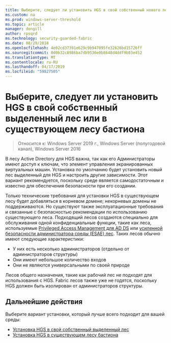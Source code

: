 ```yaml
---
title: Выберите, следует ли установить HGS в свой собственный нового леса или в существующем лесу бастиона
ms.custom: na
ms.prod: windows-server-threshold
ms.topic: article
manager: dongill
author: rpsqrd
ms.technology: security-guarded-fabric
ms.date: 08/29/2018
ms.openlocfilehash: 4e02cd37391e629c9b947095fe32626bd15726ff
ms.sourcegitcommit: 0d0b32c8986ba7db9536e0b8648d4ddf9b03e452
ms.translationtype: MT
ms.contentlocale: ru-RU
ms.lasthandoff: 04/17/2019
ms.locfileid: "59827505"
---
```

# <a name="choose-whether-to-install-hgs-in-its-own-dedicated-forest-or-in-an-existing-bastion-forest"></a>Выберите, следует ли установить HGS в свой собственный выделенный лес или в существующем лесу бастиона

>Относится к: Windows Server 2019 г., Windows Server (полугодовой канал), Windows Server 2016


В лесу Active Directory для HGS важна, так как его Администраторы имеют доступ к ключам, что элемент управления экранированных виртуальных машин. Установка по умолчанию будет установить новый лес выделенный для HGS и настроить другие зависимости. Этот вариант рекомендуется, поскольку среде является самодостаточным и известно для обеспечения безопасности при его создании. 

Только технические требования для установки HGS в существующем лесу будет добавляться в корневом домене; некорневых домены не поддерживаются. Но существуют также эксплуатационные требования и связанные с безопасностью рекомендации по использованию существующего леса. Подходящий лесов создаются специально для обслуживания одной конфиденциальные функции, такие как леса, используемые [Privileged Access Management для AD DS](https://docs.microsoft.com/microsoft-identity-manager/pam/privileged-identity-management-for-active-directory-domain-services) или [усиленной безопасности администратора среды (ESAE) лес](https://technet.microsoft.com/windows-server-docs/security/securing-privileged-access/securing-privileged-access-reference-material#ESAE_BM). Таких лесов обычно имеют следующие характеристики:

- У них есть несколько администраторов (отдельно от администраторов структуры)
- Они имеют небольшое количество входов
- Они не являются универсальными по своей природе 

Лесов общего назначения, такие как рабочий лес не подходят для использования с HGS. Fabric лесов также уже не годятся, поскольку HGS должен быть изолирован от администраторов структуры.

## <a name="next-step"></a>Дальнейшие действия

Выберите вариант установки, который лучше всего подходит для вашей среды:

- [Установка HGS в свой собственный выделенный лес](guarded-fabric-install-hgs-default.md)
- [Установка HGS в существующем лесу бастиона](guarded-fabric-install-hgs-in-a-bastion-forest.md)


